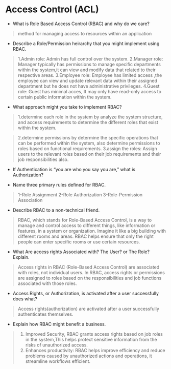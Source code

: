 # Access Control (ACL)

- What is Role Based Access Control (RBAC) and why do we care?
>method for managing access to resources within an application

- Describe a Role/Permission heirarchy that you might implement using RBAC.
>1.Admin role: Admin has full control over the system.
>2.Manager role: Manager typically has permissions to manage specific departments within the system,it can view and modify data that related to their respective areas.
>3.Employee role: Employee has limited access ,the employee can view and update relevant data within their assigned department but he does not have administrative privileges.
>4.Guest role: Guest has minimal acces, It may only have read-only access to certain public information within the system.

- What approach might you take to implement RBAC?
>1.determine each role in the system by analyze the system structure, and access requirements to determine the different roles that exist within the system.

> 2.determine permissions by determine the specific operations that can be performed within the system, also determine permissions to roles based on functional requirements.
>3.assign the roles: Assign users to the relevant roles based on their job requirements and their job responsibilities also.

- If Authentication is “you are who you say you are,” what is Authorization?

- Name three primary rules defined for RBAC.
>1-Role Assignment
>2-Role Authorization
>3-Role-Permission Association

- Describe RBAC to a non-technical friend.
>RBAC, which stands for Role-Based Access Control, is a way to manage and control access to different things, like information or features, in a system or organization. Imagine it like a big building with different rooms and areas. RBAC helps ensure that only the right people can enter specific rooms or use certain resources.

- What Are access rights Associated with? The User? or The Role? Explain.
>Access rights in RBAC (Role-Based Access Control) are associated with roles, not individual users.
>In RBAC, access rights or permissions are assigned to roles based on the responsibilities and job functions associated with those roles.

- Access Rights, or Authorization, is activated after a user successfully does what?
> Access rights(authorization) are activated after a user successfully authenticates themselves.

- Explain how RBAC might benefit a business.
>1. Improved Security, RBAC grants access rights based on job roles in the system,This helps protect sensitive information from the risks of unauthorized access.
>2. Enhances productivity: RBAC helps improve efficiency and reduce problems caused by unauthorized actions and operations, it streamline workflows efficient.

